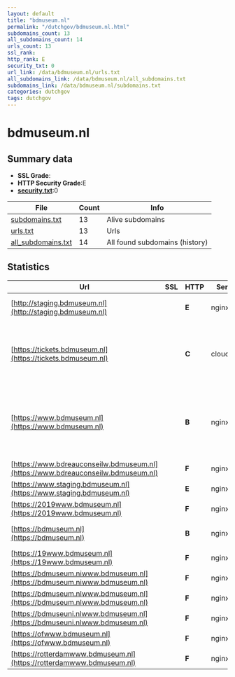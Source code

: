 ```yaml
---
layout: default
title: "bdmuseum.nl"
permalink: "/dutchgov/bdmuseum.nl.html"
subdomains_count: 13
all_subdomains_count: 14
urls_count: 13
ssl_rank: 
http_rank: E
security_txt: 0
url_link: /data/bdmuseum.nl/urls.txt
all_subdomains_link: /data/bdmuseum.nl/all_subdomains.txt
subdomains_link: /data/bdmuseum.nl/subdomains.txt
categories: dutchgov
tags: dutchgov
---
```



# bdmuseum.nl
## Summary data


 - **SSL Grade**:
 - **HTTP Security Grade**:E
 - **[security.txt](https://www.digitaleoverheid.nl/nieuws/standaard-security-txt-nu-verplicht-voor-overheid/)**:0


| File       | Count | Info |
|------------|-------|------|
|[subdomains.txt](/DutchGovScope/data/bdmuseum.nl/subdomains.txt)|13|Alive subdomains|
|[urls.txt](/DutchGovScope/data/bdmuseum.nl/urls.txt)|13|Urls|
|[all_subdomains.txt](/DutchGovScope/data/bdmuseum.nl/all_subdomains.txt)|14|All found subdomains (history)|


## Statistics


| Url | SSL | HTTP | Server | Cookie | HSTS | CORS | CTO | CSP | XFO | XXP | RP |FP| Tech |Title |
|--------|-------|-------|------|------|------|------|------|------|------|------|------|------|------|------|
|[http://staging.bdmuseum.nl](http://staging.bdmuseum.nl)| | **E**|nginx| | | | | | :white_check_mark: | | :white_check_mark: | |Nginx|301 Moved Perman...|
|[https://tickets.bdmuseum.nl](https://tickets.bdmuseum.nl)| | **C**|cloudflare| |:white_check_mark: | :warning:| | | :white_check_mark: | | :white_check_mark: | |Cloudflare Google Cloud Google Cloud CDN HSTS HTTP/3||
|[https://www.bdmuseum.nl](https://www.bdmuseum.nl)| | **B**|nginx|:white_check_mark: |:white_check_mark: | | | | :white_check_mark: | :white_check_mark: | :white_check_mark: | |HSTS MySQL Nginx PHP:7.4.33 Performance Lab:2.7.0 WPML:4.6.8 WordPress|Belasting & Doua...|
|[https://www.bdreauconseilw.bdmuseum.nl](https://www.bdreauconseilw.bdmuseum.nl)| | **F**|nginx| | | | | | | | :white_check_mark: | |Nginx|404 Not Found|
|[https://www.staging.bdmuseum.nl](https://www.staging.bdmuseum.nl)| | **E**|nginx| | | | | | :white_check_mark: | | :white_check_mark: | |Basic Nginx||
|[https://2019www.bdmuseum.nl](https://2019www.bdmuseum.nl)| | **F**|nginx| | | | | | | | :white_check_mark: | |Nginx|404 Not Found|
|[https://bdmuseum.nl](https://bdmuseum.nl)| | **B**|nginx|:white_check_mark: |:white_check_mark: | | | | :white_check_mark: | :white_check_mark: | :white_check_mark: | |HSTS Nginx|301 Moved Perman...|
|[https://19www.bdmuseum.nl](https://19www.bdmuseum.nl)| | **F**|nginx| | | | | | | | :white_check_mark: | |Nginx|404 Not Found|
|[https://bdmuseum.niwww.bdmuseum.nl](https://bdmuseum.niwww.bdmuseum.nl)| | **F**|nginx| | | | | | | | :white_check_mark: | |Nginx|404 Not Found|
|[https://bdmuseum.nlwww.bdmuseum.nl](https://bdmuseum.nlwww.bdmuseum.nl)| | **F**|nginx| | | | | | | | :white_check_mark: | |Nginx|404 Not Found|
|[https://bdmuseuni.nlwww.bdmuseum.nl](https://bdmuseuni.nlwww.bdmuseum.nl)| | **F**|nginx| | | | | | | | :white_check_mark: | |Nginx|404 Not Found|
|[https://ofwww.bdmuseum.nl](https://ofwww.bdmuseum.nl)| | **F**|nginx| | | | | | | | :white_check_mark: | |Nginx|404 Not Found|
|[https://rotterdamwww.bdmuseum.nl](https://rotterdamwww.bdmuseum.nl)| | **F**|nginx| | | | | | | | :white_check_mark: | |Nginx|404 Not Found|

